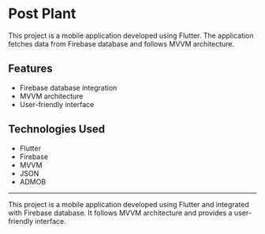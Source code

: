 # Post Plant

This project is a mobile application developed using Flutter. The application fetches data from Firebase database and follows MVVM architecture.

## Features
- Firebase database integration
- MVVM architecture
- User-friendly interface

## Technologies Used
- Flutter
- Firebase
- MVVM
- JSON
- ADMOB

---

This project is a mobile application developed using Flutter and integrated with Firebase database. It follows MVVM architecture and provides a user-friendly interface.

